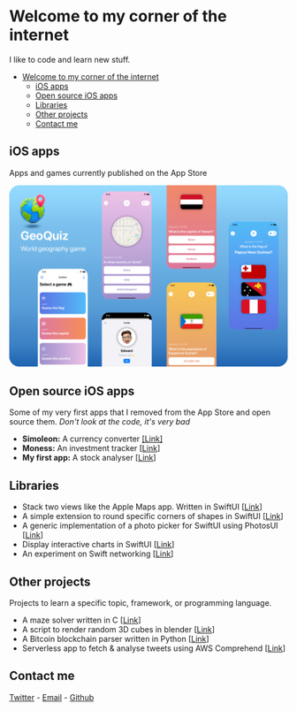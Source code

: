 # Welcome to my corner of the internet

I like to code and learn new stuff.

- [Welcome to my corner of the internet](#welcome-to-my-corner-of-the-internet)
  - [iOS apps](#ios-apps)
  - [Open source iOS apps](#open-source-ios-apps)
  - [Libraries](#libraries)
  - [Other projects](#other-projects)
  - [Contact me](#contact-me)

## iOS apps

Apps and games currently published on the App Store

![GeoQuiz](images/geoquiz_promo.png)

## Open source iOS apps

Some of my very first apps that I removed from the App Store and open source them. *Don't look at the code, it's very bad*

- **Simoleon:** A currency converter [[Link]](https://github.com/denniscmartin/simoleon)
- **Moness:** An investment tracker [[Link](https://github.com/denniscmartin/moness)]
- **My first app:** A stock analyser [[Link](https://github.com/denniscmartin/lazybear)]

## Libraries

- Stack two views like the Apple Maps app. Written in SwiftUI [[Link](https://github.com/denniscmartin/dt-viewstack)]
- A simple extension to round specific corners of shapes in SwiftUI [[Link](https://github.com/denniscmartin/dt-roundedcorners)]
- A generic implementation of a photo picker for SwiftUI using PhotosUI [[Link](https://github.com/denniscmartin/dt-photopicker)]
- Display interactive charts in SwiftUI [[Link](https://github.com/denniscmartin/stock-charts)]
- An experiment on Swift networking [[Link](https://github.com/denniscmartin/bazooka)]

## Other projects

Projects to learn a specific topic, framework, or programming language.

- A maze solver written in C [[Link](https://github.com/denniscmartin/maze-solver)]
- A script to render random 3D cubes in blender [[Link](https://github.com/denniscmartin/the-cube-project)]
- A Bitcoin blockchain parser written in Python [[Link](https://github.com/denniscmartin/bitcaviar-plus)]
- Serverless app to fetch & analyse tweets using AWS Comprehend [[Link](https://github.com/denniscmartin/tweet-analysis)]

## Contact me

[Twitter](https://twitter.com/dennistech_) - [Email](mailto:dmartin@dennistech.io) - [Github](https://github.com/denniscmartin)
